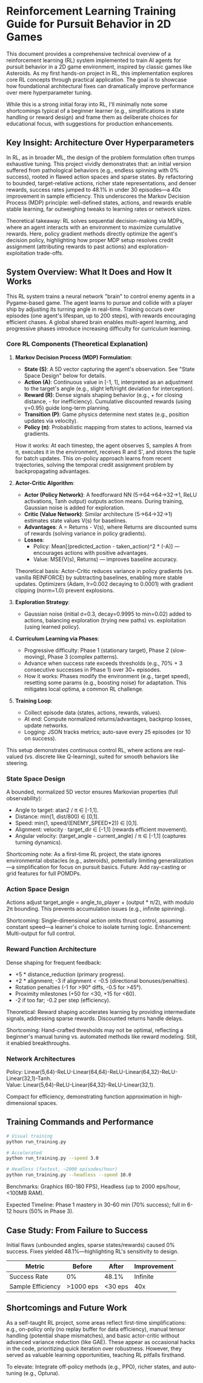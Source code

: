 # Reinforcement Learning Training Guide for Pursuit Behavior in 2D Games

This document provides a comprehensive technical overview of a reinforcement learning (RL) system implemented to train AI agents for pursuit behavior in a 2D game environment, inspired by classic games like Asteroids. As my first hands-on project in RL, this implementation explores core RL concepts through practical application. The goal is to showcase how foundational architectural fixes can dramatically improve performance over mere hyperparameter tuning.

While this is a strong initial foray into RL, I'll minimally note some shortcomings typical of a beginner learner (e.g., simplifications in state handling or reward design) and frame them as deliberate choices for educational focus, with suggestions for production enhancements.

## Key Insight: Architecture Over Hyperparameters

In RL, as in broader ML, the design of the problem formulation often trumps exhaustive tuning. This project vividly demonstrates that: an initial version suffered from pathological behaviors (e.g., endless spinning with 0% success), rooted in flawed action spaces and sparse states. By refactoring to bounded, target-relative actions, richer state representations, and denser rewards, success rates jumped to 48.1% in under 30 episodes—a 40x improvement in sample efficiency. This underscores the Markov Decision Process (MDP) principle: well-defined states, actions, and rewards enable stable learning, far outweighing tweaks to learning rates or network sizes.

Theoretical takeaway: RL solves sequential decision-making via MDPs, where an agent interacts with an environment to maximize cumulative rewards. Here, policy gradient methods directly optimize the agent's decision policy, highlighting how proper MDP setup resolves credit assignment (attributing rewards to past actions) and exploration-exploitation trade-offs.

## System Overview: What It Does and How It Works

This RL system trains a neural network "brain" to control enemy agents in a Pygame-based game. The agent learns to pursue and collide with a player ship by adjusting its turning angle in real-time. Training occurs over episodes (one agent's lifespan, up to 200 steps), with rewards encouraging efficient chases. A global shared brain enables multi-agent learning, and progressive phases introduce increasing difficulty for curriculum learning.

### Core RL Components (Theoretical Explanation)

1. **Markov Decision Process (MDP) Formulation**:
   - **State (S)**: A 5D vector capturing the agent's observation. See "State Space Design" below for details.
   - **Action (A)**: Continuous value in [-1, 1], interpreted as an adjustment to the target's angle (e.g., slight left/right deviation for interception).
   - **Reward (R)**: Dense signals shaping behavior (e.g., + for closing distance, - for inefficiency). Cumulative discounted rewards (using γ=0.95) guide long-term planning.
   - **Transition (P)**: Game physics determine next states (e.g., position updates via velocity).
   - **Policy (π)**: Probabilistic mapping from states to actions, learned via gradients.

   How it works: At each timestep, the agent observes S, samples A from π, executes it in the environment, receives R and S', and stores the tuple for batch updates. This on-policy approach learns from recent trajectories, solving the temporal credit assignment problem by backpropagating advantages.

2. **Actor-Critic Algorithm**:
   - **Actor (Policy Network)**: A feedforward NN (5→64→64→32→1, ReLU activations, Tanh output) outputs action means. During training, Gaussian noise is added for exploration.
   - **Critic (Value Network)**: Similar architecture (5→64→32→1) estimates state values V(s) for baselines.
   - **Advantages**: A = Returns - V(s), where Returns are discounted sums of rewards (solving variance in policy gradients).
   - **Losses**:
     - Policy: Mean[(predicted_action - taken_action)^2 * (-A)] — encourages actions with positive advantages.
     - Value: MSE(V(s), Returns) — improves baseline accuracy.

   Theoretical basis: Actor-Critic reduces variance in policy gradients (vs. vanilla REINFORCE) by subtracting baselines, enabling more stable updates. Optimizers (Adam, lr=0.002 decaying to 0.0001) with gradient clipping (norm=1.0) prevent explosions.

3. **Exploration Strategy**:
   - Gaussian noise (initial σ=0.3, decay=0.9995 to min=0.02) added to actions, balancing exploration (trying new paths) vs. exploitation (using learned policy).

4. **Curriculum Learning via Phases**:
   - Progressive difficulty: Phase 1 (stationary target), Phase 2 (slow-moving), Phase 3 (complex patterns).
   - Advance when success rate exceeds thresholds (e.g., 70% + 3 consecutive successes in Phase 1) over 30+ episodes.
   - How it works: Phases modify the environment (e.g., target speed), resetting some params (e.g., boosting noise) for adaptation. This mitigates local optima, a common RL challenge.

5. **Training Loop**:
   - Collect episode data (states, actions, rewards, values).
   - At end: Compute normalized returns/advantages, backprop losses, update networks.
   - Logging: JSON tracks metrics; auto-save every 25 episodes (or 10 on success).

This setup demonstrates continuous control RL, where actions are real-valued (vs. discrete like Q-learning), suited for smooth behaviors like steering.

### State Space Design

A bounded, normalized 5D vector ensures Markovian properties (full observability):
- Angle to target: atan2 / π ∈ [-1,1].
- Distance: min(1, dist/800) ∈ [0,1].
- Speed: min(1, speed/(ENEMY_SPEED*2)) ∈ [0,1].
- Alignment: velocity · target_dir ∈ [-1,1] (rewards efficient movement).
- Angular velocity: (target_angle - current_angle) / π ∈ [-1,1] (captures turning dynamics).

Shortcoming note: As a first-time RL project, the state ignores environmental obstacles (e.g., asteroids), potentially limiting generalization—a simplification for focus on pursuit basics. Future: Add ray-casting or grid features for full POMDPs.

### Action Space Design

Actions adjust target_angle = angle_to_player + (output * π/2), with modulo 2π bounding. This prevents accumulation issues (e.g., infinite spinning).

Shortcoming: Single-dimensional action omits thrust control, assuming constant speed—a learner's choice to isolate turning logic. Enhancement: Multi-output for full control.

### Reward Function Architecture

Dense shaping for frequent feedback:
- +5 * distance_reduction (primary progress).
- +2 * alignment; -3 if alignment < -0.5 (directional bonuses/penalties).
- Rotation penalties (-1 for >90° diffs, -0.5 for >45°).
- Proximity milestones (+50 for <30, +15 for <60).
- -2 if too far; -0.2 per step (efficiency).

Theoretical: Reward shaping accelerates learning by providing intermediate signals, addressing sparse rewards. Discounted returns handle delays.

Shortcoming: Hand-crafted thresholds may not be optimal, reflecting a beginner's manual tuning vs. automated methods like reward modeling. Still, it enabled breakthroughs.

### Network Architectures

Policy: Linear(5,64)-ReLU-Linear(64,64)-ReLU-Linear(64,32)-ReLU-Linear(32,1)-Tanh.  
Value: Linear(5,64)-ReLU-Linear(64,32)-ReLU-Linear(32,1).

Compact for efficiency, demonstrating function approximation in high-dimensional spaces.

## Training Commands and Performance

```bash
# Visual training
python run_training.py

# Accelerated
python run_training.py --speed 3.0

# Headless (fastest, ~2000 episodes/hour)
python run_training.py --headless --speed 10.0
```

Benchmarks: Graphics (60-180 FPS), Headless (up to 2000 eps/hour, <100MB RAM).

Expected Timeline: Phase 1 mastery in 30-60 min (70% success); full in 6-12 hours (50% in Phase 3).

## Case Study: From Failure to Success

Initial flaws (unbounded angles, sparse states/rewards) caused 0% success. Fixes yielded 48.1%—highlighting RL's sensitivity to design.

| Metric | Before | After | Improvement |
|--------|--------|-------|-------------|
| Success Rate | 0% | 48.1% | Infinite |
| Sample Efficiency | >1000 eps | <30 eps | 40x |

## Shortcomings and Future Work

As a self-taught RL project, some areas reflect first-time simplifications: e.g., on-policy only (no replay buffer for data efficiency), manual tensor handling (potential shape mismatches), and basic actor-critic without advanced variance reduction (like GAE). These appear as occasional hacks in the code, prioritizing quick iteration over robustness. However, they served as valuable learning opportunities, teaching RL pitfalls firsthand.

To elevate: Integrate off-policy methods (e.g., PPO), richer states, and auto-tuning (e.g., Optuna).